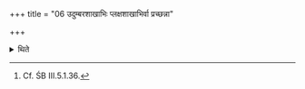 +++
title = "06 उदुम्बरशाखाभिः प्लक्षशाखाभिर्वा प्रच्छन्ना"

+++

<details><summary>थिते</summary>

6. (The Uttaravedi) remains covered by the branches of the Udumbara or the branches of Plakṣa (during the night).[^1]  

[^1]: Cf. ŚB III.5.1.36.  

</details>
